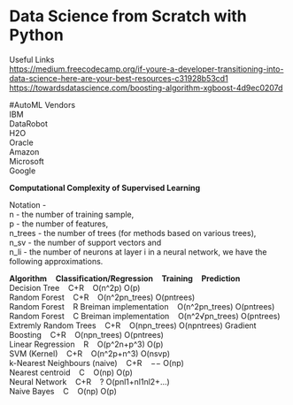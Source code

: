 # Data Science from Scratch with Python

Useful Links  
https://medium.freecodecamp.org/if-youre-a-developer-transitioning-into-data-science-here-are-your-best-resources-c31928b53cd1  
https://towardsdatascience.com/boosting-algorithm-xgboost-4d9ec0207d  


#AutoML Vendors  
IBM  
DataRobot  
H2O  
Oracle  
Amazon  
Microsoft  
Google  


**Computational Complexity of Supervised Learning**

Notation -  
n       - the number of training sample,   
p       - the number of features,   
n_trees - the number of trees (for methods based on various trees),   
n_sv    - the number of support vectors and   
n_li    - the number of neurons at layer  i in a neural network, we have the following approximations.  


**Algorithm**      &nbsp;&nbsp;   **Classification/Regression**   &nbsp;&nbsp;    **Training**  &nbsp;&nbsp; **Prediction**  
Decision Tree  &nbsp;&nbsp;                C+R                &nbsp;&nbsp;                      O(n^2p)           O(p)  
Random Forest  &nbsp;&nbsp;                C+R                &nbsp;&nbsp;                      O(n^2pn_trees)    O(pntrees)  
Random Forest  &nbsp;&nbsp;                R Breiman implementation &nbsp;&nbsp;                O(n^2pn_trees)    O(pntrees)  
Random Forest  &nbsp;&nbsp;                C Breiman implementation &nbsp;&nbsp;                O(n^2√pn_trees)   O(pntrees)  
Extremly Random Trees   &nbsp;&nbsp;       C+R                      &nbsp;&nbsp;                O(npn_trees)      O(npntrees) 
Gradient Boosting       &nbsp;&nbsp;       C+R                      &nbsp;&nbsp;                O(npn_trees)      O(pntrees)  
Linear Regression       &nbsp;&nbsp;       R                        &nbsp;&nbsp;                O(p^2n+p^3)       O(p)    
SVM (Kernel)            &nbsp;&nbsp;       C+R                      &nbsp;&nbsp;                O(n^2p+n^3)       O(nsvp)  
k-Nearest Neighbours (naive)  &nbsp;&nbsp; C+R                      &nbsp;&nbsp;                  −−              O(np)   
Nearest centroid        &nbsp;&nbsp;       C                        &nbsp;&nbsp;                O(np)             O(p)  
Neural Network          &nbsp;&nbsp;       C+R                      &nbsp;&nbsp;                  ?               O(pnl1+nl1nl2+...)  
Naive Bayes             &nbsp;&nbsp;       C                        &nbsp;&nbsp;                O(np)             O(p)  

 















